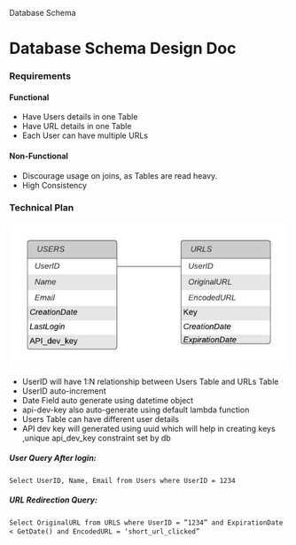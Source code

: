 Database Schema


# Database Schema Design Doc

### Requirements

#### Functional


- Have Users details in one Table
- Have URL details in one Table
- Each User can have multiple URLs


#### Non-Functional


- Discourage usage on joins, as Tables are read heavy.
- High Consistency

### Technical Plan


![TinyURL DB Schema v1_2_.jpeg](./assets/TinyURL_DB_Schema_v1.jpeg)


- UserID will have 1:N relationship between Users Table and URLs Table
- UserID auto-increment
- Date Field auto generate using datetime object
- api-dev-key also auto-generate using default lambda function
- Users Table can have different user details
- API dev key will generated using uuid which will help in creating keys ,unique api_dev_key constraint set by db


##### User Query After login:

```
Select UserID, Name, Email from Users where UserID = 1234
```

##### URL Redirection Query:

```
Select OriginalURL from URLS where UserID = ”1234” and ExpirationDate < GetDate() and EncodedURL = ‘short_url_clicked”
```





